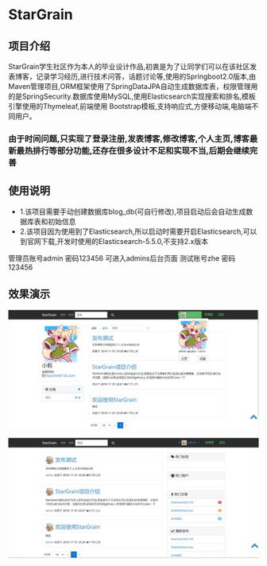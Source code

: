 # StarGrain
## 项目介绍
StarGrain学生社区作为本人的毕业设计作品,初衷是为了让同学们可以在该社区发表博客，记录学习经历,进行技术问答，话题讨论等,使用的Springboot2.0版本,由Maven管理项目,ORM框架使用了SpringDataJPA自动生成数据库表，权限管理用的是SpringSecurity.数据库使用MySQL,使用Elasticsearch实现搜索和排名,模板引擎使用的Thymeleaf,前端使用 Bootstrap模板,支持响应式,方便移动端,电脑端不同用户。 
### 由于时间问题,只实现了登录注册,发表博客,修改博客,个人主页,博客最新最热排行等部分功能,还存在很多设计不足和实现不当,后期会继续完善

## 使用说明
- 1.该项目需要手动创建数据库blog_db(可自行修改),项目启动后会自动生成数据库表和初始信息
- 2.该项目因为使用到了Elasticsearch,所以启动时需要开启Elasticsearch,可以到官网下载,开发时使用的Elasticsearch-5.5.0,不支持2.x版本



管理员账号admin 密码123456       可进入admins后台页面
测试账号zhe 密码123456

## 效果演示

![   ](https://github.com/muzixiaozhe/StarGrain/blob/master/blog/src/main/resources/static/images/1.png)

![   ](https://github.com/muzixiaozhe/StarGrain/blob/master/blog/src/main/resources/static/images/2.png)
